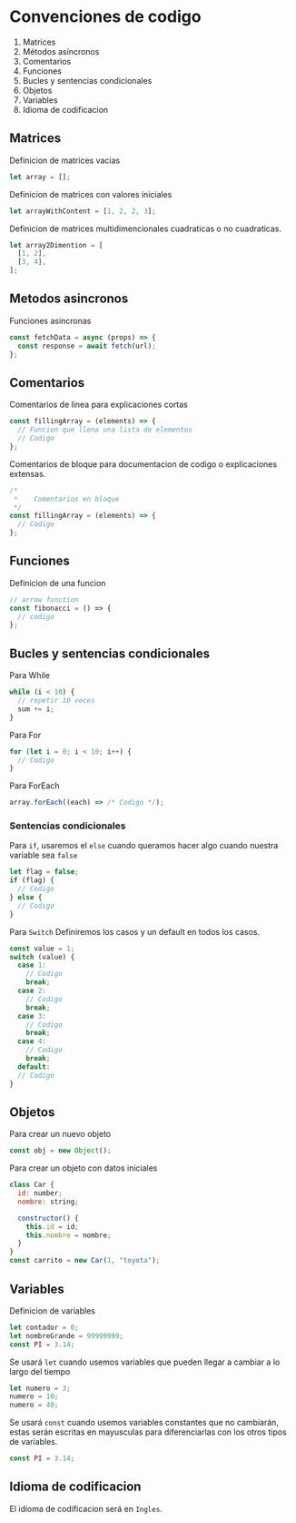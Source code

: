 # Convenciones de codigo

1. Matrices
2. Métodos asíncronos
3. Comentarios
4. Funciones
5. Bucles y sentencias condicionales
6. Objetos
7. Variables
8. Idioma de codificacion

## Matrices

Definicion de matrices vacias

```js
let array = [];
```

Definicion de matrices con valores iniciales

```js
let arrayWithContent = [1, 2, 2, 3];
```

Definicion de matrices multidimencionales cuadraticas o no cuadraticas.

```js
let array2Dimention = [
  [1, 2],
  [3, 4],
];
```

## Metodos asincronos

Funciones asincronas

```js
const fetchData = async (props) => {
  const response = await fetch(url);
};
```

## Comentarios

Comentarios de linea para explicaciones cortas

```js
const fillingArray = (elements) => {
  // Funcion que llena una lista de elementos
  // Codigo
};
```

Comentarios de bloque para documentacion de codigo o explicaciones extensas.

```js
/*
 *    Comentarios en bloque
 */
const fillingArray = (elements) => {
  // Codigo
};
```

## Funciones

Definicion de una funcion

```js
// arrow function
const fibonacci = () => {
  // codigo
};
```

## Bucles y sentencias condicionales

Para While

```js
while (i < 10) {
  // repetir 10 veces
  sum += i;
}
```

Para For

```js
for (let i = 0; i < 10; i++) {
  // Codigo
}
```

Para ForEach

```js
array.forEach((each) => /* Codigo */);
```

### Sentencias condicionales

Para `if`, usaremos el `else` cuando queramos hacer algo cuando nuestra variable sea `false`

```js
let flag = false;
if (flag) {
  // Codigo
} else {
  // Codigo
}
```

Para `Switch`
Definiremos los casos y un default en todos los casos.

```js
const value = 1;
switch (value) {
  case 1:
    // Codigo
    break;
  case 2:
    // Codigo
    break;
  case 3:
    // Codigo
    break;
  case 4:
    // Codigo
    break;
  default:
  // Codigo
}
```

## Objetos

Para crear un nuevo objeto

```js
const obj = new Object();
```

Para crear un objeto con datos iniciales

```js
class Car {
  id: number;
  nombre: string;

  constructor() {
    this.id = id;
    this.nombre = nombre;
  }
}
const carrito = new Car(1, "toyota");
```

## Variables

Definicion de variables

```js
let contador = 0;
let nombreGrande = 99999999;
const PI = 3.14;
```

Se usará `let` cuando usemos variables que pueden llegar a cambiar a lo largo del tiempo

```js
let numero = 3;
numero = 10;
numero = 40;
```

Se usará `const` cuando usemos variables constantes que no cambiarán, estas serán escritas en mayusculas para diferenciarlas con los otros tipos de variables.

```js
const PI = 3.14;
```

## Idioma de codificacion

El idioma de codificacion será en `Ingles`.
